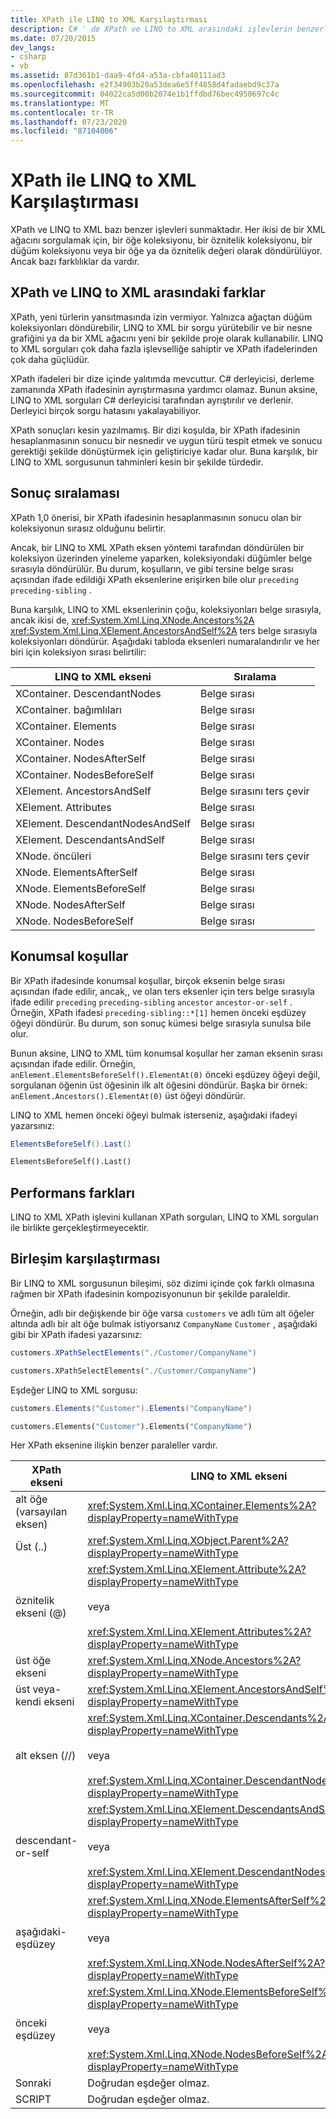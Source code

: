 ```yaml
---
title: XPath ile LINQ to XML Karşılaştırması
description: C# ' de XPath ve LINQ to XML arasındaki işlevlerin benzerlikleri ve farklılıkları hakkında bilgi edinin. XML ağacını sorgulamak için her ikisini de kullanabilirsiniz.
ms.date: 07/20/2015
dev_langs:
- csharp
- vb
ms.assetid: 87d361b1-daa9-4fd4-a53a-cbfa40111ad3
ms.openlocfilehash: e2f34903b20a53dea6e5ff4858d4fadaebd9c37a
ms.sourcegitcommit: 04022ca5d00b2074e1b1ffdbd76bec4950697c4c
ms.translationtype: MT
ms.contentlocale: tr-TR
ms.lasthandoff: 07/23/2020
ms.locfileid: "87104006"
---
```

# <a name="comparison-of-xpath-and-linq-to-xml"></a>XPath ile LINQ to XML Karşılaştırması
XPath ve LINQ to XML bazı benzer işlevleri sunmaktadır. Her ikisi de bir XML ağacını sorgulamak için, bir öğe koleksiyonu, bir öznitelik koleksiyonu, bir düğüm koleksiyonu veya bir öğe ya da öznitelik değeri olarak döndürülüyor. Ancak bazı farklılıklar da vardır.  
  
## <a name="differences-between-xpath-and-linq-to-xml"></a>XPath ve LINQ to XML arasındaki farklar  
 XPath, yeni türlerin yansıtmasında izin vermiyor. Yalnızca ağaçtan düğüm koleksiyonları döndürebilir, LINQ to XML bir sorgu yürütebilir ve bir nesne grafiğini ya da bir XML ağacını yeni bir şekilde proje olarak kullanabilir. LINQ to XML sorguları çok daha fazla işlevselliğe sahiptir ve XPath ifadelerinden çok daha güçlüdür.  
  
 XPath ifadeleri bir dize içinde yalıtımda mevcuttur. C# derleyicisi, derleme zamanında XPath ifadesinin ayrıştırmasına yardımcı olamaz. Bunun aksine, LINQ to XML sorguları C# derleyicisi tarafından ayrıştırılır ve derlenir. Derleyici birçok sorgu hatasını yakalayabiliyor.  
  
 XPath sonuçları kesin yazılmamış. Bir dizi koşulda, bir XPath ifadesinin hesaplanmasının sonucu bir nesnedir ve uygun türü tespit etmek ve sonucu gerektiği şekilde dönüştürmek için geliştiriciye kadar olur. Buna karşılık, bir LINQ to XML sorgusunun tahminleri kesin bir şekilde türdedir.  
  
## <a name="result-ordering"></a>Sonuç sıralaması  
 XPath 1,0 önerisi, bir XPath ifadesinin hesaplanmasının sonucu olan bir koleksiyonun sırasız olduğunu belirtir.  
  
 Ancak, bir LINQ to XML XPath eksen yöntemi tarafından döndürülen bir koleksiyon üzerinden yineleme yaparken, koleksiyondaki düğümler belge sırasıyla döndürülür. Bu durum, koşulların, ve gibi tersine belge sırası açısından ifade edildiği XPath eksenlerine erişirken bile olur `preceding` `preceding-sibling` .  
  
 Buna karşılık, LINQ to XML eksenlerinin çoğu, koleksiyonları belge sırasıyla, ancak ikisi de, <xref:System.Xml.Linq.XNode.Ancestors%2A> <xref:System.Xml.Linq.XElement.AncestorsAndSelf%2A> ters belge sırasıyla koleksiyonları döndürür. Aşağıdaki tabloda eksenleri numaralandırılır ve her biri için koleksiyon sırası belirtilir:  
  
|LINQ to XML ekseni|Sıralama|  
|----------------------|--------------|  
|XContainer. DescendantNodes|Belge sırası|  
|XContainer. bağımlıları|Belge sırası|  
|XContainer. Elements|Belge sırası|  
|XContainer. Nodes|Belge sırası|  
|XContainer. NodesAfterSelf|Belge sırası|  
|XContainer. NodesBeforeSelf|Belge sırası|  
|XElement. AncestorsAndSelf|Belge sırasını ters çevir|  
|XElement. Attributes|Belge sırası|  
|XElement. DescendantNodesAndSelf|Belge sırası|  
|XElement. DescendantsAndSelf|Belge sırası|  
|XNode. öncüleri|Belge sırasını ters çevir|  
|XNode. ElementsAfterSelf|Belge sırası|  
|XNode. ElementsBeforeSelf|Belge sırası|  
|XNode. NodesAfterSelf|Belge sırası|  
|XNode. NodesBeforeSelf|Belge sırası|  
  
## <a name="positional-predicates"></a>Konumsal koşullar  
 Bir XPath ifadesinde konumsal koşullar, birçok eksenin belge sırası açısından ifade edilir, ancak,, ve olan ters eksenler için ters belge sırasıyla ifade edilir `preceding` `preceding-sibling` `ancestor` `ancestor-or-self` . Örneğin, XPath ifadesi `preceding-sibling::*[1]` hemen önceki eşdüzey öğeyi döndürür. Bu durum, son sonuç kümesi belge sırasıyla sunulsa bile olur.  
  
 Bunun aksine, LINQ to XML tüm konumsal koşullar her zaman eksenin sırası açısından ifade edilir. Örneğin, `anElement.ElementsBeforeSelf().ElementAt(0)` önceki eşdüzey öğeyi değil, sorgulanan öğenin üst öğesinin ilk alt öğesini döndürür. Başka bir örnek: `anElement.Ancestors().ElementAt(0)` üst öğeyi döndürür.  
  
 LINQ to XML hemen önceki öğeyi bulmak isterseniz, aşağıdaki ifadeyi yazarsınız:  
  
```csharp
ElementsBeforeSelf().Last()
```
  
```vb
ElementsBeforeSelf().Last()
```
  
## <a name="performance-differences"></a>Performans farkları  
 LINQ to XML XPath işlevini kullanan XPath sorguları, LINQ to XML sorguları ile birlikte gerçekleştirmeyecektir.  
  
## <a name="comparison-of-composition"></a>Birleşim karşılaştırması  
 Bir LINQ to XML sorgusunun bileşimi, söz dizimi içinde çok farklı olmasına rağmen bir XPath ifadesinin kompozisyonunun bir şekilde paraleldir.  
  
 Örneğin, adlı bir değişkende bir öğe varsa `customers` ve adlı tüm alt öğeler altında adlı bir alt öğe bulmak istiyorsanız `CompanyName` `Customer` , aşağıdaki gibi bir XPath ifadesi yazarsınız:  
  
```csharp  
customers.XPathSelectElements("./Customer/CompanyName")
```  
  
```vb
customers.XPathSelectElements("./Customer/CompanyName")
```

 Eşdeğer LINQ to XML sorgusu:  
  
```csharp  
customers.Elements("Customer").Elements("CompanyName")
```  
  
```vb
customers.Elements("Customer").Elements("CompanyName")
```  

 Her XPath eksenine ilişkin benzer paraleller vardır.  
  
|XPath ekseni|LINQ to XML ekseni|  
|----------------|----------------------|  
|alt öğe (varsayılan eksen)|<xref:System.Xml.Linq.XContainer.Elements%2A?displayProperty=nameWithType>|  
|Üst (..)|<xref:System.Xml.Linq.XObject.Parent%2A?displayProperty=nameWithType>|  
|öznitelik ekseni (@)|<xref:System.Xml.Linq.XElement.Attribute%2A?displayProperty=nameWithType><br /><br /> veya<br /><br /> <xref:System.Xml.Linq.XElement.Attributes%2A?displayProperty=nameWithType>|  
|üst öğe ekseni|<xref:System.Xml.Linq.XNode.Ancestors%2A?displayProperty=nameWithType>|  
|üst veya-kendi ekseni|<xref:System.Xml.Linq.XElement.AncestorsAndSelf%2A?displayProperty=nameWithType>|  
|alt eksen (//)|<xref:System.Xml.Linq.XContainer.Descendants%2A?displayProperty=nameWithType><br /><br /> veya<br /><br /> <xref:System.Xml.Linq.XContainer.DescendantNodes%2A?displayProperty=nameWithType>|  
|descendant-or-self|<xref:System.Xml.Linq.XElement.DescendantsAndSelf%2A?displayProperty=nameWithType><br /><br /> veya<br /><br /> <xref:System.Xml.Linq.XElement.DescendantNodesAndSelf%2A?displayProperty=nameWithType>|  
|aşağıdaki-eşdüzey|<xref:System.Xml.Linq.XNode.ElementsAfterSelf%2A?displayProperty=nameWithType><br /><br /> veya<br /><br /> <xref:System.Xml.Linq.XNode.NodesAfterSelf%2A?displayProperty=nameWithType>|  
|önceki eşdüzey|<xref:System.Xml.Linq.XNode.ElementsBeforeSelf%2A?displayProperty=nameWithType><br /><br /> veya<br /><br /> <xref:System.Xml.Linq.XNode.NodesBeforeSelf%2A?displayProperty=nameWithType>|  
|Sonraki|Doğrudan eşdeğer olmaz.|  
|SCRIPT|Doğrudan eşdeğer olmaz.|  
  